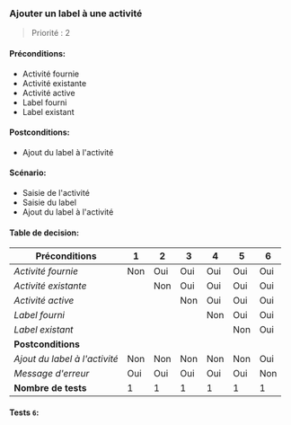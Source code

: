 ### **Ajouter un label à une activité**

> Priorité : 2

#### Préconditions:

- Activité fournie
- Activité existante
- Activité active
- Label fourni
- Label existant

#### Postconditions:

- Ajout du label à l'activité

#### Scénario:

- Saisie de l'activité
- Saisie du label
- Ajout du label à l'activité

#### Table de decision:

| Préconditions                 | 1   | 2   | 3   | 4   | 5   | 6   |
| ----------------------------- | --- | --- | --- | --- | --- | --- |
| _Activité fournie_            | Non | Oui | Oui | Oui | Oui | Oui |
| _Activité existante_          |     | Non | Oui | Oui | Oui | Oui |
| _Activité active_             |     |     | Non | Oui | Oui | Oui |
| _Label fourni_                |     |     |     | Non | Oui | Oui |
| _Label existant_              |     |     |     |     | Non | Oui |
| **Postconditions**            |     |     |     |     |     |     |
| _Ajout du label à l'activité_ | Non | Non | Non | Non | Non | Oui |
| _Message d'erreur_            | Oui | Oui | Oui | Oui | Oui | Non |
| **Nombre de tests**           | 1   | 1   | 1   | 1   | 1   | 1   |

#### Tests `6`:

